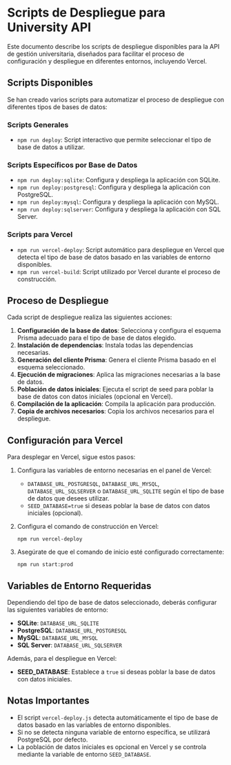 # Scripts de Despliegue para University API

Este documento describe los scripts de despliegue disponibles para la API de gestión universitaria, diseñados para facilitar el proceso de configuración y despliegue en diferentes entornos, incluyendo Vercel.

## Scripts Disponibles

Se han creado varios scripts para automatizar el proceso de despliegue con diferentes tipos de bases de datos:

### Scripts Generales

- `npm run deploy`: Script interactivo que permite seleccionar el tipo de base de datos a utilizar.

### Scripts Específicos por Base de Datos

- `npm run deploy:sqlite`: Configura y despliega la aplicación con SQLite.
- `npm run deploy:postgresql`: Configura y despliega la aplicación con PostgreSQL.
- `npm run deploy:mysql`: Configura y despliega la aplicación con MySQL.
- `npm run deploy:sqlserver`: Configura y despliega la aplicación con SQL Server.

### Scripts para Vercel

- `npm run vercel-deploy`: Script automático para despliegue en Vercel que detecta el tipo de base de datos basado en las variables de entorno disponibles.
- `npm run vercel-build`: Script utilizado por Vercel durante el proceso de construcción.

## Proceso de Despliegue

Cada script de despliegue realiza las siguientes acciones:

1. **Configuración de la base de datos**: Selecciona y configura el esquema Prisma adecuado para el tipo de base de datos elegido.
2. **Instalación de dependencias**: Instala todas las dependencias necesarias.
3. **Generación del cliente Prisma**: Genera el cliente Prisma basado en el esquema seleccionado.
4. **Ejecución de migraciones**: Aplica las migraciones necesarias a la base de datos.
5. **Población de datos iniciales**: Ejecuta el script de seed para poblar la base de datos con datos iniciales (opcional en Vercel).
6. **Compilación de la aplicación**: Compila la aplicación para producción.
7. **Copia de archivos necesarios**: Copia los archivos necesarios para el despliegue.

## Configuración para Vercel

Para desplegar en Vercel, sigue estos pasos:

1. Configura las variables de entorno necesarias en el panel de Vercel:
   - `DATABASE_URL_POSTGRESQL`, `DATABASE_URL_MYSQL`, `DATABASE_URL_SQLSERVER` o `DATABASE_URL_SQLITE` según el tipo de base de datos que desees utilizar.
   - `SEED_DATABASE=true` si deseas poblar la base de datos con datos iniciales (opcional).

2. Configura el comando de construcción en Vercel:
   ```
   npm run vercel-deploy
   ```

3. Asegúrate de que el comando de inicio esté configurado correctamente:
   ```
   npm run start:prod
   ```

## Variables de Entorno Requeridas

Dependiendo del tipo de base de datos seleccionado, deberás configurar las siguientes variables de entorno:

- **SQLite**: `DATABASE_URL_SQLITE`
- **PostgreSQL**: `DATABASE_URL_POSTGRESQL`
- **MySQL**: `DATABASE_URL_MYSQL`
- **SQL Server**: `DATABASE_URL_SQLSERVER`

Además, para el despliegue en Vercel:

- **SEED_DATABASE**: Establece a `true` si deseas poblar la base de datos con datos iniciales.

## Notas Importantes

- El script `vercel-deploy.js` detecta automáticamente el tipo de base de datos basado en las variables de entorno disponibles.
- Si no se detecta ninguna variable de entorno específica, se utilizará PostgreSQL por defecto.
- La población de datos iniciales es opcional en Vercel y se controla mediante la variable de entorno `SEED_DATABASE`.